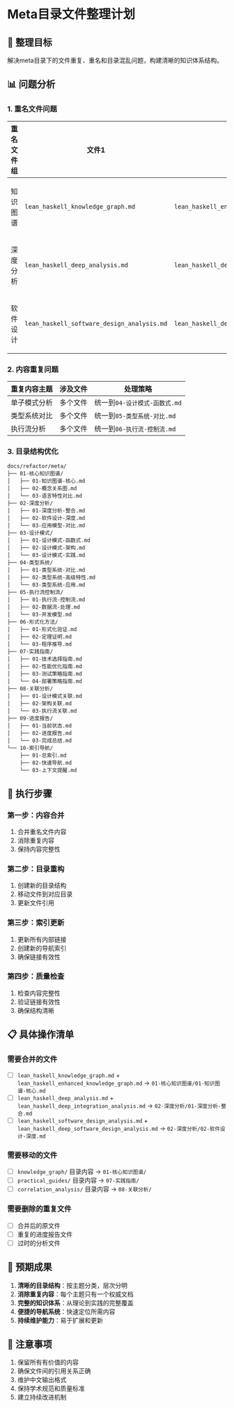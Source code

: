 # Meta目录文件整理计划

## 🎯 整理目标

解决meta目录下的文件重复、重名和目录混乱问题，构建清晰的知识体系结构。

## 📊 问题分析

### 1. 重名文件问题

| 重名文件组 | 文件1 | 文件2 | 合并策略 |
|-----------|-------|-------|----------|
| 知识图谱 | `lean_haskell_knowledge_graph.md` | `lean_haskell_enhanced_knowledge_graph.md` | 合并为`01-知识图谱-核心.md` |
| 深度分析 | `lean_haskell_deep_analysis.md` | `lean_haskell_deep_integration_analysis.md` | 合并为`02-深度分析-整合.md` |
| 软件设计 | `lean_haskell_software_design_analysis.md` | `lean_haskell_deep_software_design_analysis.md` | 合并为`03-软件设计-深度.md` |

### 2. 内容重复问题

| 重复内容主题 | 涉及文件 | 处理策略 |
|-------------|----------|----------|
| 单子模式分析 | 多个文件 | 统一到`04-设计模式-函数式.md` |
| 类型系统对比 | 多个文件 | 统一到`05-类型系统-对比.md` |
| 执行流分析 | 多个文件 | 统一到`06-执行流-控制流.md` |

### 3. 目录结构优化

```
docs/refactor/meta/
├── 01-核心知识图谱/
│   ├── 01-知识图谱-核心.md
│   ├── 02-概念关系图.md
│   └── 03-语言特性对比.md
├── 02-深度分析/
│   ├── 01-深度分析-整合.md
│   ├── 02-软件设计-深度.md
│   └── 03-应用模型-对比.md
├── 03-设计模式/
│   ├── 01-设计模式-函数式.md
│   ├── 02-设计模式-架构.md
│   └── 03-设计模式-实践.md
├── 04-类型系统/
│   ├── 01-类型系统-对比.md
│   ├── 02-类型系统-高级特性.md
│   └── 03-类型系统-应用.md
├── 05-执行流控制流/
│   ├── 01-执行流-控制流.md
│   ├── 02-数据流-处理.md
│   └── 03-并发模型.md
├── 06-形式化方法/
│   ├── 01-形式化验证.md
│   ├── 02-定理证明.md
│   └── 03-程序推导.md
├── 07-实践指南/
│   ├── 01-技术选择指南.md
│   ├── 02-性能优化指南.md
│   ├── 03-测试策略指南.md
│   └── 04-部署策略指南.md
├── 08-关联分析/
│   ├── 01-设计模式关联.md
│   ├── 02-架构关联.md
│   └── 03-执行流关联.md
├── 09-进度报告/
│   ├── 01-当前状态.md
│   ├── 02-进度报告.md
│   └── 03-完成总结.md
└── 10-索引导航/
    ├── 01-总索引.md
    ├── 02-快速导航.md
    └── 03-上下文提醒.md
```

## 🔄 执行步骤

### 第一步：内容合并

1. 合并重名文件内容
2. 消除重复内容
3. 保持内容完整性

### 第二步：目录重构

1. 创建新的目录结构
2. 移动文件到对应目录
3. 更新文件引用

### 第三步：索引更新

1. 更新所有内部链接
2. 创建新的导航索引
3. 确保链接有效性

### 第四步：质量检查

1. 检查内容完整性
2. 验证链接有效性
3. 确保结构清晰

## 📋 具体操作清单

### 需要合并的文件

- [ ] `lean_haskell_knowledge_graph.md` + `lean_haskell_enhanced_knowledge_graph.md` → `01-核心知识图谱/01-知识图谱-核心.md`
- [ ] `lean_haskell_deep_analysis.md` + `lean_haskell_deep_integration_analysis.md` → `02-深度分析/01-深度分析-整合.md`
- [ ] `lean_haskell_software_design_analysis.md` + `lean_haskell_deep_software_design_analysis.md` → `02-深度分析/02-软件设计-深度.md`

### 需要移动的文件

- [ ] `knowledge_graph/` 目录内容 → `01-核心知识图谱/`
- [ ] `practical_guides/` 目录内容 → `07-实践指南/`
- [ ] `correlation_analysis/` 目录内容 → `08-关联分析/`

### 需要删除的重复文件

- [ ] 合并后的原文件
- [ ] 重复的进度报告文件
- [ ] 过时的分析文件

## 🎯 预期成果

1. **清晰的目录结构**：按主题分类，层次分明
2. **消除重复内容**：每个主题只有一个权威文档
3. **完整的知识体系**：从理论到实践的完整覆盖
4. **便捷的导航系统**：快速定位所需内容
5. **持续维护能力**：易于扩展和更新

## 📝 注意事项

1. 保留所有有价值的内容
2. 确保文件间的引用关系正确
3. 维护中文输出格式
4. 保持学术规范和质量标准
5. 建立持续改进机制
